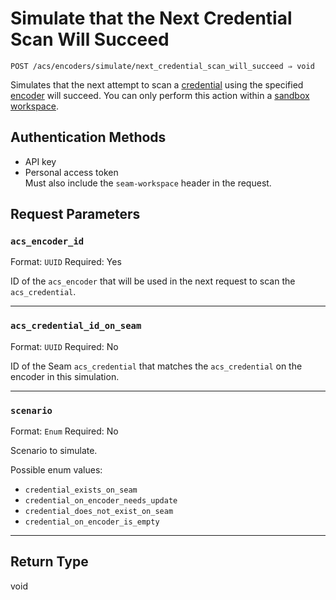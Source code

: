 # Simulate that the Next Credential Scan Will Succeed

```
POST /acs/encoders/simulate/next_credential_scan_will_succeed ⇒ void
```

Simulates that the next attempt to scan a [credential](../../../../capability-guides/access-systems/managing-credentials.md) using the specified [encoder](../../../../capability-guides/access-systems/working-with-card-encoders-and-scanners/README.md) will succeed. You can only perform this action within a [sandbox workspace](../../../../core-concepts/workspaces/README.md#sandbox-workspaces).

## Authentication Methods

- API key
- Personal access token
  <br>Must also include the `seam-workspace` header in the request.

## Request Parameters

### `acs_encoder_id`

Format: `UUID`
Required: Yes

ID of the `acs_encoder` that will be used in the next request to scan the `acs_credential`.

***

### `acs_credential_id_on_seam`

Format: `UUID`
Required: No

ID of the Seam `acs_credential` that matches the `acs_credential` on the encoder in this simulation.

***

### `scenario`

Format: `Enum`
Required: No

Scenario to simulate.

Possible enum values:
- `credential_exists_on_seam`
- `credential_on_encoder_needs_update`
- `credential_does_not_exist_on_seam`
- `credential_on_encoder_is_empty`

***

## Return Type

void
